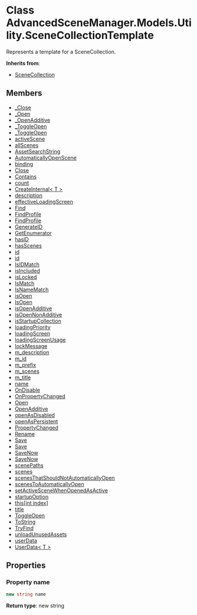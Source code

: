 <a id="Models.Utility.SceneCollectionTemplate"></a>
# Class AdvancedSceneManager.Models.Utility.SceneCollectionTemplate






Represents a template for a SceneCollection.



**Inherits from**:

* [SceneCollection](Models.SceneCollection.md#Models.SceneCollection)

## Members

* [\_Close](Models.SceneCollection.md#Models.SceneCollection_1afec59681870c30b4678600508b9e1303)
* [\_Open](Models.SceneCollection.md#Models.SceneCollection_1ac2d5776d631a9d290785fd2a5358c228)
* [\_OpenAdditive](Models.SceneCollection.md#Models.SceneCollection_1ad8ff88b99faf429ff31c16f7799eec82)
* [\_ToggleOpen](Models.SceneCollection.md#Models.SceneCollection_1a35730a6ce5e61ef05eede731c3479cbe)
* [\_ToggleOpen](Models.SceneCollection.md#Models.SceneCollection_1aa348db139454a5548d2e018dc078e2e1)
* [activeScene](Models.SceneCollection.md#Models.SceneCollection_1a18ce33b034e9eef3386256947d7498fd)
* [allScenes](Models.SceneCollection.md#Models.SceneCollection_1a0e86009413af486305c80e98ed5a50ce)
* [AssetSearchString](Models.SceneCollection.md#Models.SceneCollection_1a4d4daa74fa2ce778cb7e354c4f70ee63)
* [AutomaticallyOpenScene](Models.SceneCollection.md#Models.SceneCollection_1ad315e0febc2965927a9c19bc8345c4ae)
* [binding](Models.SceneCollection.md#Models.SceneCollection_1aa4af4751eaa63981faf940c6edd3288a)
* [Close](Models.SceneCollection.md#Models.SceneCollection_1ae0aa66a0b2aa0b22d170d2bd3a808d0b)
* [Contains](Models.SceneCollection.md#Models.SceneCollection_1abb66f3a43f6f4783a53688be91756e6d)
* [count](Models.SceneCollection.md#Models.SceneCollection_1ad43c3812e6d13e0518d9f8b8f463ffcf)
* [CreateInternal\< T \>](Models.ASMModel.md#Models.ASMModel_1a9c39a9aca180cb6ff4e68043dea6ac05)
* [description](Models.SceneCollection.md#Models.SceneCollection_1a23af17c78302b71c14ef38ea40b8d1d7)
* [effectiveLoadingScreen](Models.SceneCollection.md#Models.SceneCollection_1a2b9fdfaebc00bc5d7f466272defbb15d)
* [Find](Models.SceneCollection.md#Models.SceneCollection_1adafc0f898ca1fe516d425b3b4bb0df4a)
* [FindProfile](Models.SceneCollection.md#Models.SceneCollection_1a5a5f30833bb1f10b34f229e84f2b7fdc)
* [FindProfile](Models.SceneCollection.md#Models.SceneCollection_1a7784179577c87f481fbb9bb2b5dac8e2)
* [GenerateID](Models.ASMModel.md#Models.ASMModel_1a17da619efc12886a8be9f488a2d1dae5)
* [GetEnumerator](Models.SceneCollection.md#Models.SceneCollection_1ae60b505e2045bbbc3b9e03a38d68553c)
* [hasID](Models.ASMModel.md#Models.ASMModel_1ae2e20a8535ca865b5e86eac9eb85ae4f)
* [hasScenes](Models.SceneCollection.md#Models.SceneCollection_1ac98ba4097e3fcfb82ce27be4dfcb92a2)
* [id](Models.ASMModel.md#Models.ASMModel_1ad97b05b88ce9080f35b157cfacc8eb69)
* [id](Models.ISceneCollection.md#Models.ISceneCollection_1ad97b05b88ce9080f35b157cfacc8eb69)
* [IsIDMatch](Models.ASMModel.md#Models.ASMModel_1a3a7be6206fc083e5da56ac2c5a7e0d72)
* [isIncluded](Models.SceneCollection.md#Models.SceneCollection_1af6b5e343c230d9ceb2685836b4582596)
* [isLocked](Models.SceneCollection.md#Models.SceneCollection_1a0774f698e7c923fe33adcfe95cdf9e73)
* [IsMatch](Models.SceneCollection.md#Models.SceneCollection_1a814597beb6c8a3fcd5c65c0eb3c19bb3)
* [IsNameMatch](Models.ASMModel.md#Models.ASMModel_1a0670b505f55cd78eac22aafd3f2b457c)
* [isOpen](Models.SceneCollection.md#Models.SceneCollection_1a882afa92abc68d9b1fa39a42f56a8b3d)
* [IsOpen](Models.SceneCollection.md#Models.SceneCollection_1a3d17df27e95e67f2dcd7b3a777e734ef)
* [isOpenAdditive](Models.SceneCollection.md#Models.SceneCollection_1a79c006e30cb83adab317556fbe0ae3cb)
* [isOpenNonAdditive](Models.SceneCollection.md#Models.SceneCollection_1a3b459c245919b612b05f282f7b15355d)
* [isStartupCollection](Models.SceneCollection.md#Models.SceneCollection_1aad843eccc87a0bb1c0188633760e3958)
* [loadingPriority](Models.SceneCollection.md#Models.SceneCollection_1a1bb2707380ec9de3b591215b68347c40)
* [loadingScreen](Models.SceneCollection.md#Models.SceneCollection_1ab1fb42d82b8996e65a606133ecebd588)
* [loadingScreenUsage](Models.SceneCollection.md#Models.SceneCollection_1ab8a769ff9b69b008721aee3318b0679d)
* [lockMessage](Models.SceneCollection.md#Models.SceneCollection_1a8eaa811760467a3689abc9ebb866864a)
* [m\_description](Models.SceneCollection.md#Models.SceneCollection_1a907056f6b120f96baec3df4ec08d5197)
* [m\_id](Models.ASMModel.md#Models.ASMModel_1aaf217350cb1ae633b3b18fbcb7e14b9b)
* [m\_prefix](Models.SceneCollection.md#Models.SceneCollection_1a87563c5f67804df2d35d2d42ec7874ff)
* [m\_scenes](Models.SceneCollection.md#Models.SceneCollection_1a2173b2279f625a6fe901c499e1e2d9f0)
* [m\_title](Models.SceneCollection.md#Models.SceneCollection_1a9051e9e6563f1ae490194450f524989a)
* [name](Models.Utility.SceneCollectionTemplate.md#Models.Utility.SceneCollectionTemplate_1ac5a91fc09e22a791ce7bf790e1d3076a)
* [OnDisable](Models.ASMModel.md#Models.ASMModel_1a1aac1c9a4ae04ef3e2fbf26b0aa570cc)
* [OnPropertyChanged](Models.SceneCollection.md#Models.SceneCollection_1a8b80b524ffb41f5b2ba062244c04df2b)
* [Open](Models.SceneCollection.md#Models.SceneCollection_1a6c1aafd4ce30ab38d3541aa45fe99738)
* [OpenAdditive](Models.SceneCollection.md#Models.SceneCollection_1ad9fa077af3cd902accebefb8fb5f766c)
* [openAsDisabled](Models.SceneCollection.md#Models.SceneCollection_1a0d43a20e35bdb724808abe8d043e5deb)
* [openAsPersistent](Models.SceneCollection.md#Models.SceneCollection_1ac6204808e402dcbfe518bbefc278d483)
* [PropertyChanged](Models.ASMModel.md#Models.ASMModel_1aa421d817626998e9bcafaf0d70106b7f)
* [Rename](Models.ASMModel.md#Models.ASMModel_1a96a1684ac055649b6eedd67758dcfc77)
* [Save](Models.ASMModel.md#Models.ASMModel_1aaf937141229fcfe4a2e1b387cff8e758)
* [Save](Models.ILockable.md#Models.ILockable_1a5df140c1ee51aadf7fe88ce3fb9cac33)
* [SaveNow](Models.ASMModel.md#Models.ASMModel_1aefd51a3b50f8b53ce82e87c6ae77c92e)
* [SaveNow](Models.ASMModel.md#Models.ASMModel_1a432dd326bfe8de8c35b39b3187a80c68)
* [scenePaths](Models.SceneCollection.md#Models.SceneCollection_1a4eb5420fe0359c8b0d969bf51894ff4f)
* [scenes](Models.SceneCollection.md#Models.SceneCollection_1a9d66af610abd5d1e3aa49584b3e7bdb4)
* [scenesThatShouldNotAutomaticallyOpen](Models.SceneCollection.md#Models.SceneCollection_1a88e118603299acd58e00566adc18362d)
* [scenesToAutomaticallyOpen](Models.SceneCollection.md#Models.SceneCollection_1a312953bae839a36ae0b8d5140bd8accc)
* [setActiveSceneWhenOpenedAsActive](Models.SceneCollection.md#Models.SceneCollection_1a3e402b8433be690c924d552dc9b374ff)
* [startupOption](Models.SceneCollection.md#Models.SceneCollection_1ac299c8a1a26407e3599cf8dc76d9e93b)
* [this[int index]](Models.SceneCollection.md#Models.SceneCollection_1a3bc81a8fb299811c2a0293769178d0de)
* [title](Models.SceneCollection.md#Models.SceneCollection_1a43a5eafe64b96968035e5a4013e47c75)
* [ToggleOpen](Models.SceneCollection.md#Models.SceneCollection_1a35576b85c3fe0added04b818f9a31f6c)
* [ToString](Models.SceneCollection.md#Models.SceneCollection_1aa73e7c4dd1df5fd5fbf81c7764ee1533)
* [TryFind](Models.SceneCollection.md#Models.SceneCollection_1ac89b0ff0165b420998c541e2e1900b1a)
* [unloadUnusedAssets](Models.SceneCollection.md#Models.SceneCollection_1a18f4b085ba13a7e19db9b9c75562afee)
* [userData](Models.SceneCollection.md#Models.SceneCollection_1abef76ddbe0712918672c1cd93b5b4da0)
* [UserData\< T \>](Models.SceneCollection.md#Models.SceneCollection_1a9380bdc4aa5c90969297c3f5f194ee6e)

## Properties

<a id="Models.Utility.SceneCollectionTemplate_1ac5a91fc09e22a791ce7bf790e1d3076a"></a>
### Property name





```csharp
new string name
```







**Return type**: new string






[static]: https://img.shields.io/badge/-static-lightgrey (static)



